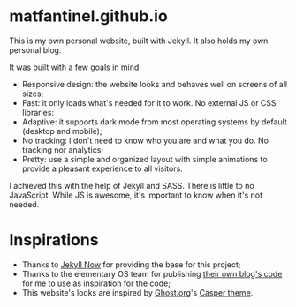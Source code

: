 # matfantinel.github.io

This is my own personal website, built with Jekyll. It also holds my own personal blog.

It was built with a few goals in mind:

* Responsive design: the website looks and behaves well on screens of all sizes;
* Fast: it only loads what's needed for it to work. No external JS or CSS libraries:
* Adaptive: it supports dark mode from most operating systems by default (desktop and mobile);
* No tracking: I don't need to know who you are and what you do. No tracking nor analytics;
* Pretty: use a simple and organized layout with simple animations to provide a pleasant experience to all visitors.

I achieved this with the help of Jekyll and SASS. There is little to no JavaScript. While JS is awesome, it's important to know when it's not needed.

# Inspirations

* Thanks to [Jekyll Now](https://github.com/barryclark/jekyll-now) for providing the base for this project;
* Thanks to the elementary OS team for publishing [their own blog's code](https://github.com/elementary/blog-template) for me to use as inspiration for the code;
* This website's looks are inspired by [Ghost.org](https://ghost.org)'s [Casper theme](https://github.com/TryGhost/Casper).